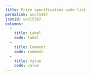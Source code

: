 ```yaml
---
title: Price specification code list
permalink: uncl5387
jsonid: uncl5387
columns:
  - 
    title: Label
    code: label
  - 
    title: Comment
    code: comment
  - 
    title: Value
    code: value
---
```

